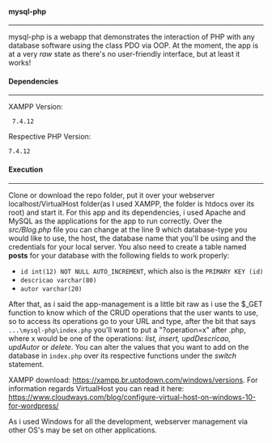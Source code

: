 #### mysql-php

***

mysql-php is a webapp that demonstrates the interaction of PHP with any database software using the class PDO via OOP. At the moment, the app is at a very *raw* state as there's no user-friendly interface, but at least it works!

#### Dependencies

***

XAMPP Version:

``` 7.4.12```

Respective PHP Version:

```7.4.12```

#### Execution

***

Clone or download the repo folder, put it over your webserver localhost/VirtualHost folder(as I used XAMPP, the folder is htdocs over its root) and start it. For this app and its dependencies, i used Apache and MySQL as the applications for the app to run correctly. Over the *src/Blog.php* file you can change at the line 9 which database-type you would like to use, the host, the database name that you'll be using and the credentials for your local server. You also need to create a table named **posts** for your database with the following fields to work properly:

* ```id int(12) NOT NULL AUTO_INCREMENT```, which also is the ```PRIMARY KEY (id)```
* ```descricao varchar(80)```
* ```autor varchar(20)```

After that, as i said the app-management is a little bit raw as i use the $_GET function to know which of the CRUD operations that the user wants to use, so to access its operations go to your URL and type, after the bit that says ```...\mysql-php\index.php``` you'll want to put a "?operation=x" after .php, where x would be one of the operations: *list, insert, updDescricao, updAutor* or *delete*. You can alter the values that you want to add on the database in ```index.php``` over its respective functions under the *switch* statement.

XAMPP download: https://xampp.br.uptodown.com/windows/versions. For information regards VirtualHost you can read it here: https://www.cloudways.com/blog/configure-virtual-host-on-windows-10-for-wordpress/

As i used Windows for all the development, webserver management via other OS's may be set on other applications.